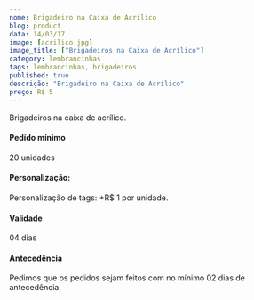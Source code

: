 ```yaml
---
nome: Brigadeiro na Caixa de Acrilico
blog: product
data: 14/03/17
image: [acrilico.jpg]
image_title: ["Brigadeiros na Caixa de Acrílico"]
category: lembrancinhas
tags: lembrancinhas, brigadeiros
published: true
descrição: "Brigadeiro na Caixa de Acrílico"
preço: R$ 5
---
```

Brigadeiros na caixa de acrílico.

#### Pedído mínimo
20 unidades

#### Personalização:
Personalização de tags: +R$ 1 por unidade.

#### Validade
04 dias

#### Antecedência
Pedimos que os pedidos sejam feitos com no mínimo 02 dias de antecedência. 
